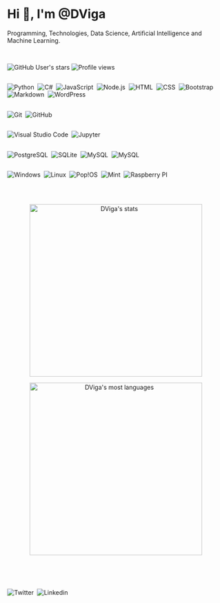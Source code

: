 # Hi 👋, I'm @DViga

Programming, Technologies, Data Science, Artificial Intelligence and Machine Learning.

<!--
- 👋 Hi, I’m @DVigas
- 👀 I’m interested in: Programming, Technologies, Data Science, Artificial Intelligence and Machine Learning.
- 🌱 I’m currently learning ...
- 💞️ I’m looking to collaborate on ...
- 📫 How to reach me ...
-->
<!---
DVigas/DVigas is a ✨ special ✨ repository because its `README.md` (this file) appears on your GitHub profile.
You can click the Preview link to take a look at your changes.
--->
<br>

![GitHub User's stars](https://img.shields.io/github/stars/DVigas?affiliations=OWNER&style=plastic)
![Profile views](https://gpvc.arturio.dev/DVigas)


<!--- <p align="left"> <img src="https://komarev.com/ghpvc/?username=DVigas&color=yellow" alt="Profile views" /> </p> --->

##
![Python](https://img.shields.io/badge/Python-05122A?style=flat&logo=python&logoColor=white)&nbsp;
![C#](https://img.shields.io/badge/C%23-05122A?style=flat&logo=c-sharp&logoColor=white)&nbsp;
![JavaScript](https://img.shields.io/badge/-JavaScript-05122A?style=flat&logo=javascript)&nbsp;
![Node.js](https://img.shields.io/badge/-Node.js-05122A?style=flat&logo=node.js)&nbsp;
![HTML](https://img.shields.io/badge/-HTML-05122A?style=flat&logo=HTML5)&nbsp;
![CSS](https://img.shields.io/badge/-CSS-05122A?style=flat&logo=CSS3&logoColor=1572B6)&nbsp;
![Bootstrap](https://img.shields.io/badge/Bootstrap-05122A?style=flat&logo=bootstrap&logoColor=white)&nbsp;
![Markdown](https://img.shields.io/badge/-Markdown-05122A?style=flat&logo=markdown)&nbsp;
![WordPress](https://img.shields.io/badge/Wordpress-21759B?style=flat&logo=wordpress&logoColor=white)&nbsp;

##

![Git](https://img.shields.io/badge/-Git-05122A?style=flat&logo=git)&nbsp;
![GitHub](https://img.shields.io/badge/-GitHub-05122A?style=flat&logo=github)&nbsp;

##

![Visual Studio Code](https://img.shields.io/badge/-Visual%20Studio%20Code-05122A?style=flat&logo=visual-studio-code&logoColor=007ACC)&nbsp;
![Jupyter](https://img.shields.io/badge/Jupyter-F37626.svg?&style=flat&logo=Jupyter&logoColor=white)&nbsp;

##

![PostgreSQL](https://img.shields.io/badge/-PostgreSQL-05122A?style=flat&logo=postgresql)&nbsp;
![SQLite](https://img.shields.io/badge/-SQLite-05122A?style=flat&logo=sqlite)&nbsp;
![MySQL](https://img.shields.io/badge/MySQL-05122A?style=flat&logo=mysql&logoColor=white)&nbsp;
![MySQL](https://img.shields.io/badge/Microsoft%20SQL%20Server-05122A?style=flat&logo=microsoft%20sql%20server&logoColor=white)&nbsp;

##

![Windows](	https://img.shields.io/badge/Windows-0078D6?style=for-the-badge&logo=windows&logoColor=white)&nbsp;
![Linux](https://img.shields.io/badge/Ubuntu-E95420?style=for-the-badge&logo=ubuntu&logoColor=white)&nbsp;
![Pop!OS](https://img.shields.io/badge/Pop!_OS-48B9C7?style=for-the-badge&logo=Pop!_OS&logoColor=white)&nbsp;
![Mint](https://img.shields.io/badge/Linux_Mint-87CF3E?style=for-the-badge&logo=linux-mint&logoColor=white)&nbsp;
![Raspberry PI](https://img.shields.io/badge/Raspberry%20Pi-A22846?style=for-the-badge&logo=Raspberry%20Pi&logoColor=white)&nbsp;

##

<br>

<p align="center">
  <img width="400em" src="https://github-readme-stats.vercel.app/api?username=DVigas&show_icons=true&theme=tokyonight&include_all_commits=true&count_private=true" alt="DViga's stats"/>
</p>
<p align="center">
  <img width="400em" src="https://github-readme-stats.vercel.app/api/top-langs/?username=DVigas&layout=compact&theme=tokyonight" alt="DViga's most languages"/>
</p>

##

<br><br>

![Twitter](https://img.shields.io/badge/Twitter-1DA1F2?style=for-the-badge&logo=twitter&logoColor=white)&nbsp;
![Linkedin](https://img.shields.io/badge/LinkedIn-0077B5?style=for-the-badge&logo=linkedin&logoColor=white)&nbsp;
